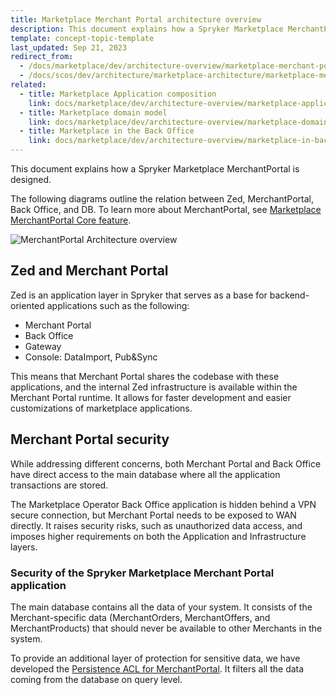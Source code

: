 ```yaml
---
title: Marketplace Merchant Portal architecture overview
description: This document explains how a Spryker Marketplace MerchantPortal is designed.
template: concept-topic-template
last_updated: Sep 21, 2023
redirect_from:
  - /docs/marketplace/dev/architecture-overview/marketplace-merchant-portal-architecture-overview.html
  - /docs/scos/dev/architecture/marketplace-architecture/marketplace-merchant-portal-architecture-overview.html
related:
  - title: Marketplace Application composition
    link: docs/marketplace/dev/architecture-overview/marketplace-application-composition.html
  - title: Marketplace domain model
    link: docs/marketplace/dev/architecture-overview/marketplace-domain-model.html
  - title: Marketplace in the Back Office
    link: docs/marketplace/dev/architecture-overview/marketplace-in-back-office.html
---
```

This document explains how a Spryker Marketplace MerchantPortal is designed.

The following diagrams outline the relation between Zed, MerchantPortal, Back Office, and DB. To learn more about MerchantPortal, see [Marketplace MerchantPortal Core feature](/docs/pbc/all/merchant-management/{{site.version}}/marketplace/marketplace-merchant-portal-core-feature-overview/marketplace-merchant-portal-core-feature-overview.html).

![MerchantPortal Architecture overview](https://confluence-connect.gliffy.net/embed/image/4b06167a-3c9a-483c-8b57-32544b211fc5.png?utm_medium=live&utm_source=custom)

## Zed and Merchant Portal

Zed is an application layer in Spryker that serves as a base for backend-oriented applications such as the following:
- Merchant Portal
- Back Office
- Gateway
- Console: DataImport, Pub&Sync

This means that Merchant Portal shares the codebase with these applications, and the internal Zed infrastructure is available within the Merchant Portal runtime. It allows for faster development and easier customizations of marketplace applications.

## Merchant Portal security

While addressing different concerns, both Merchant Portal and Back Office have direct access to the main database where all the application transactions are stored.

The Marketplace Operator Back Office application is hidden behind a VPN secure connection, but Merchant Portal needs to be exposed to WAN directly. It raises security risks, such as unauthorized data access, and imposes higher requirements on both the Application and Infrastructure layers.


### Security of the Spryker Marketplace Merchant Portal application

The main database contains all the data of your system. It consists of the Merchant-specific data (MerchantOrders, MerchantOffers, and MerchantProducts) that should never be available to other Merchants in the system.

To provide an additional layer of protection for sensitive data, we have developed the [Persistence ACL for MerchantPortal](/docs/pbc/all/merchant-management/{{site.version}}/marketplace/marketplace-merchant-portal-core-feature-overview/persistence-acl-configuration.html). It filters all the data coming from the database on query level.
